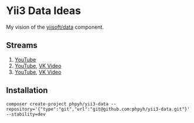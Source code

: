 # Yii3 Data Ideas

My vision of the [yiisoft/data](https://github.com/yiisoft/data) component.

## Streams
1. [YouTube](https://youtu.be/tVzcnenOAoo)
2. [YouTube](https://youtu.be/l27f7rO_gPQ), [VK Video](https://vkvideo.ru/video-228746873_456239019)
3. [YouTube](https://youtu.be/D0_jCPkY1zs), [VK Video](https://vkvideo.ru/video-228746873_456239020)

## Installation

```shell
composer create-project phpyh/yii3-data --repository='{"type":"git","url":"git@github.com:phpyh/yii3-data.git"}' --stability=dev
```
